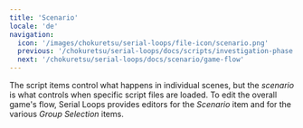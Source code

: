 ```yaml
---
title: 'Scenario'
locale: 'de'
navigation:
  icon: '/images/chokuretsu/serial-loops/file-icon/scenario.png'
  previous: '/chokuretsu/serial-loops/docs/scripts/investigation-phase'
  next: '/chokuretsu/serial-loops/docs/scenario/game-flow'
---
```


The script items control what happens in individual scenes, but the _scenario_ is what controls when specific script files are loaded.
To edit the overall game's flow, Serial Loops provides editors for the _Scenario_ item and for the various _Group Selection_ items.